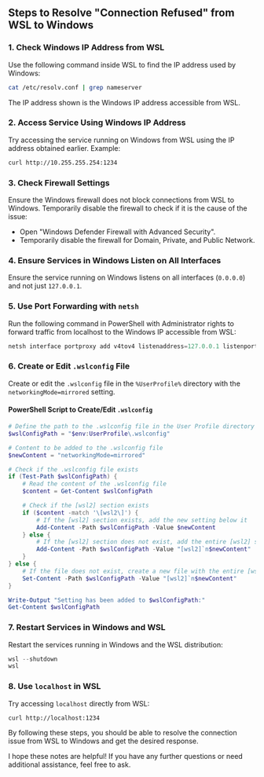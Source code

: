 
## Steps to Resolve "Connection Refused" from WSL to Windows

### 1. Check Windows IP Address from WSL
Use the following command inside WSL to find the IP address used by Windows:
```bash
cat /etc/resolv.conf | grep nameserver
```
The IP address shown is the Windows IP address accessible from WSL.

### 2. Access Service Using Windows IP Address
Try accessing the service running on Windows from WSL using the IP address obtained earlier. Example:
```bash
curl http://10.255.255.254:1234
```

### 3. Check Firewall Settings
Ensure the Windows firewall does not block connections from WSL to Windows. Temporarily disable the firewall to check if it is the cause of the issue:
- Open "Windows Defender Firewall with Advanced Security".
- Temporarily disable the firewall for Domain, Private, and Public Network.

### 4. Ensure Services in Windows Listen on All Interfaces
Ensure the service running on Windows listens on all interfaces (`0.0.0.0`) and not just `127.0.0.1`.

### 5. Use Port Forwarding with `netsh`
Run the following command in PowerShell with Administrator rights to forward traffic from localhost to the Windows IP accessible from WSL:
```powershell
netsh interface portproxy add v4tov4 listenaddress=127.0.0.1 listenport=1234 connectaddress=10.255.255.254 connectport=1234
```

### 6. Create or Edit `.wslconfig` File
Create or edit the `.wslconfig` file in the `%UserProfile%` directory with the `networkingMode=mirrored` setting.

#### PowerShell Script to Create/Edit `.wslconfig`
```powershell
# Define the path to the .wslconfig file in the User Profile directory
$wslConfigPath = "$env:UserProfile\.wslconfig"

# Content to be added to the .wslconfig file
$newContent = "networkingMode=mirrored"

# Check if the .wslconfig file exists
if (Test-Path $wslConfigPath) {
    # Read the content of the .wslconfig file
    $content = Get-Content $wslConfigPath

    # Check if the [wsl2] section exists
    if ($content -match '\[wsl2\]') {
        # If the [wsl2] section exists, add the new setting below it
        Add-Content -Path $wslConfigPath -Value $newContent
    } else {
        # If the [wsl2] section does not exist, add the entire [wsl2] section and the new setting
        Add-Content -Path $wslConfigPath -Value "[wsl2]`n$newContent"
    }
} else {
    # If the file does not exist, create a new file with the entire [wsl2] section and the setting
    Set-Content -Path $wslConfigPath -Value "[wsl2]`n$newContent"
}

Write-Output "Setting has been added to $wslConfigPath:"
Get-Content $wslConfigPath
```

### 7. Restart Services in Windows and WSL
Restart the services running in Windows and the WSL distribution:
```powershell
wsl --shutdown
wsl
```

### 8. Use `localhost` in WSL
Try accessing `localhost` directly from WSL:
```bash
curl http://localhost:1234
```

By following these steps, you should be able to resolve the connection issue from WSL to Windows and get the desired response.

I hope these notes are helpful! If you have any further questions or need additional assistance, feel free to ask.
